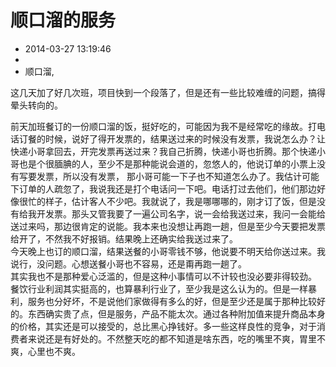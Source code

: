 # 顺口溜的服务
- 2014-03-27 13:19:46
- 
- 顺口溜,

这几天加了好几次班，项目快到一个段落了，但是还有一些比较难缠的问题，搞得晕头转向的。<div>前天加班餐订的一份顺口溜的饭，挺好吃的，可能因为我不是经常吃的缘故。打电话订餐的时候，说好了得开发票的，结果送过来的时候没有发票，我说怎么办？让快递小哥拿回去，开完发票再送过来？我自己折腾，快递小哥也折腾。那个快递小哥也是个很腼腆的人，至少不是那种能说会道的，忽悠人的，他说订单的小票上没有写要发票，所以没有发票， 那小哥可能一下子也不知道怎么办了。我估计可能下订单的人疏忽了，我说我还是打个电话问一下吧。电话打过去他们，他们那边好像很忙的样子，估计客人不少吧。我就说了，我是哪哪哪的，刚才订了饭，但是没有给我开发票。那头又管我要了一遍公司名字，说一会给我送过来，我问一会能给送过来吗，那边很肯定的说能。我本来也没想让再跑一趟，但是至少今天要把发票给开了，不然我不好报销。结果晚上还确实给我送过来了。</div><div>今天晚上也订的顺口溜，结果送餐的小哥零钱不够，他说要不明天给你送过来。我说行，没问题。心想送餐小哥也不容易，还是甭再跑一趟了。</div><div>其实我也不是那种爱心泛滥的，但是这种小事情可以不计较也没必要非得较劲。</div><div>餐饮行业利润其实挺高的，也算暴利行业了，至少我是这么认为的。但是一样暴利，服务也分好坏，不是说他们家做得有多么的好，但是至少还是属于那种比较好的。东西确实贵了点，但是服务，产品不能太次。通过各种附加值来提升商品本身的价格，其实还是可以接受的，总比黑心挣钱好。多一些这样良性的竞争，对于消费者来说还是有好处的。不然整天吃的都不知道是啥东西，吃的嘴里不爽，胃里不爽，心里也不爽。</div>